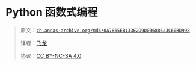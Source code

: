 # Python 函数式编程

> 原文：[`zh.annas-archive.org/md5/0A7865EB133E2D9D03688623C60BD998`](https://zh.annas-archive.org/md5/0A7865EB133E2D9D03688623C60BD998)
> 
> 译者：[飞龙](https://github.com/wizardforcel)
> 
> 协议：[CC BY-NC-SA 4.0](http://creativecommons.org/licenses/by-nc-sa/4.0/)
